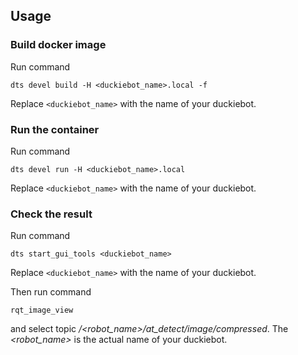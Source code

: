 ## Usage

### Build docker image

Run command

`dts devel build -H <duckiebot_name>.local -f`

Replace `<duckiebot_name>` with the name of your duckiebot.

### Run the container

Run command

`dts devel run -H <duckiebot_name>.local`

Replace `<duckiebot_name>` with the name of your duckiebot.

### Check the result

Run command 

`dts start_gui_tools <duckiebot_name>`

Replace `<duckiebot_name>` with the name of your duckiebot.

Then run command

`rqt_image_view`

and select topic */<robot_name>/at_detect/image/compressed*. The *<robot_name>* is the actual name of your duckiebot.
